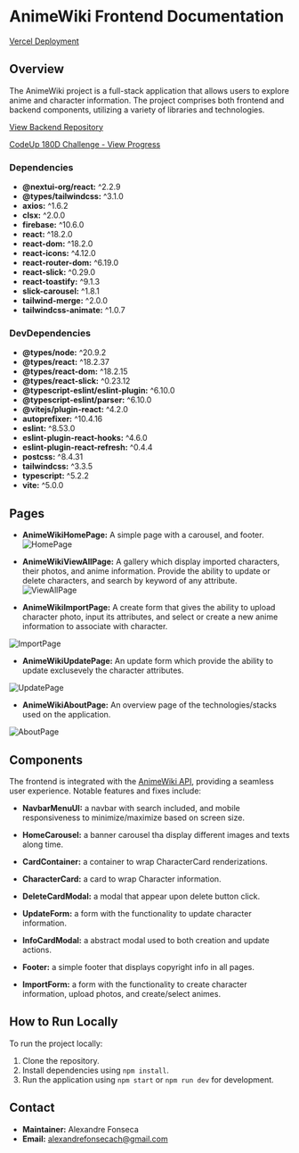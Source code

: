 # AnimeWiki Frontend Documentation

[Vercel Deployment](https://react-anime-wiki-web.vercel.app/)

## Overview

The AnimeWiki project is a full-stack application that allows users to explore anime and character information. The project comprises both frontend and backend components, utilizing a variety of libraries and technologies.

[View Backend Repository](https://github.com/alefnsc/react-anime-wiki-api)

[CodeUp 180D Challenge - View Progress](https://github.com/alefnsc/CodeUp-180D/blob/main/180-days-of-code/log.md)

### Dependencies

- **@nextui-org/react:** ^2.2.9
- **@types/tailwindcss:** ^3.1.0
- **axios:** ^1.6.2
- **clsx:** ^2.0.0
- **firebase:** ^10.6.0
- **react:** ^18.2.0
- **react-dom:** ^18.2.0
- **react-icons:** ^4.12.0
- **react-router-dom:** ^6.19.0
- **react-slick:** ^0.29.0
- **react-toastify:** ^9.1.3
- **slick-carousel:** ^1.8.1
- **tailwind-merge:** ^2.0.0
- **tailwindcss-animate:** ^1.0.7

### DevDependencies

- **@types/node:** ^20.9.2
- **@types/react:** ^18.2.37
- **@types/react-dom:** ^18.2.15
- **@types/react-slick:** ^0.23.12
- **@typescript-eslint/eslint-plugin:** ^6.10.0
- **@typescript-eslint/parser:** ^6.10.0
- **@vitejs/plugin-react:** ^4.2.0
- **autoprefixer:** ^10.4.16
- **eslint:** ^8.53.0
- **eslint-plugin-react-hooks:** ^4.6.0
- **eslint-plugin-react-refresh:** ^0.4.4
- **postcss:** ^8.4.31
- **tailwindcss:** ^3.3.5
- **typescript:** ^5.2.2
- **vite:** ^5.0.0

## Pages

- **AnimeWikiHomePage:** A simple page with a carousel, and footer.
  ![HomePage](assets/home-desktop.png)

- **AnimeWikiViewAllPage:** A gallery which display imported characters, their photos, and anime information. Provide the ability to update or delete characters, and search by keyword of any attribute.
  ![ViewAllPage](assets/view-all-desktop.png)

- **AnimeWikiImportPage:** A create form that gives the ability to upload character photo, input its attributes, and select or create a new anime information to associate with character.

![ImportPage](assets/import-desktop.png)

- **AnimeWikiUpdatePage:** An update form which provide the ability to update exclusevely the character attributes.

![UpdatePage](assets/update-desktop.png)

- **AnimeWikiAboutPage:** An overview page of the technologies/stacks used on the application.

![AboutPage](assets/about-desktop.png)

## Components

The frontend is integrated with the [AnimeWiki API](https://github.com/alefnsc/react-anime-wiki-api), providing a seamless user experience. Notable features and fixes include:

- **NavbarMenuUI:** a navbar with search included, and mobile responsiveness to minimize/maximize based on screen size.

- **HomeCarousel:** a banner carousel tha display different images and texts along time.

- **CardContainer:** a container to wrap CharacterCard renderizations.

- **CharacterCard:** a card to wrap Character information.

- **DeleteCardModal:** a modal that appear upon delete button click.

- **UpdateForm:** a form with the functionality to update character information.

- **InfoCardModal:** a abstract modal used to both creation and update actions.

- **Footer:** a simple footer that displays copyright info in all pages.

- **ImportForm:** a form with the functionality to create character information, upload photos, and create/select animes.

## How to Run Locally

To run the project locally:

1. Clone the repository.
2. Install dependencies using `npm install`.
3. Run the application using `npm start` or `npm run dev` for development.

## Contact

- **Maintainer:** Alexandre Fonseca
- **Email:** alexandrefonsecach@gmail.com
